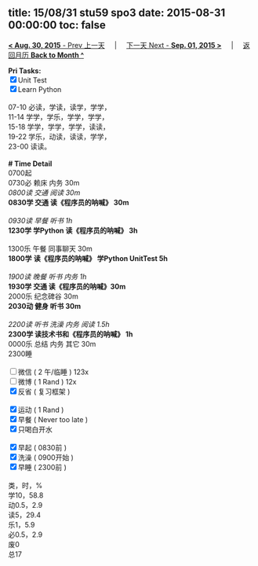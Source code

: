 title: 15/08/31 stu59 spo3
date: 2015-08-31 00:00:00
toc: false
---
[**< Aug. 30, 2015** - Prev 上一天](/lifelogs/2015/08/d30.html) &nbsp; &nbsp; | &nbsp; &nbsp; [下一天 Next - **Sep. 01, 2015 >**](/lifelogs/2015/09/d01.html) &nbsp; &nbsp; |  &nbsp; &nbsp; [返回月历 **Back to Month ^**](/lifelogs/2015/08/index.html)
<br/><div><strong>Pri Tasks:</strong></div><div><div><input checked="true" type="checkbox"/>Unit Test</div></div><div><input checked="true" type="checkbox"/>Learn Python</div><div><br/></div><div>07-10 必读，学读，读学，学学，</div><div>11-14 学学，学乐，学学，学学，</div><div>15-18 学学，学学，学学，读读，</div><div>19-22 学乐，动读，读读，学学，</div><div>23-00 读读。</div><div><br/></div><div><b># Time Detail</b></div><div>0700起</div><div>0730必 赖床 内务 30m</div><div><i>0800读 交通 阅读 30m</i></div><div><b>0830学 交通 读《程序员的呐喊》 30m</b></div><div><b><br/></b></div><div><i>0930读 早餐 听书 1h</i></div><div><strong>1230学 学Python 读《程序员的呐喊》 3h</strong></div><div><br clear="none"/></div><div>1300乐 午餐 同事聊天 30m</div><div><strong>1800学</strong> <strong>读《程序员的呐喊》 </strong><strong>学Python UnitTest 5</strong><strong>h</strong></div><div><br/></div><div><i>1900读 晚餐 听书 内务 1h</i></div><div><b>1930学 交通 </b><strong>读《程序员的呐喊》30m</strong></div><div>2000乐 纪念碑谷 30m</div><div><b>2030动 健身 听书 30m</b></div><div><b><br/></b></div><div><i>2200读 听书 洗澡 内务 阅读 1.5h</i></div><div><b>2300学 读技术书和《程序员的呐喊》 1h</b></div><div>0000乐 总结 内务 其它 30m</div><div>2300睡</div><div><br/></div><div><input type="checkbox"/>微信 ( 2 午/临睡 ) 123x</div><div><input type="checkbox"/>微博 ( 1 Rand ) 12x</div><div><input checked="true" type="checkbox"/>反省 ( 复习框架 ) </div><div><br/></div><div><div><input checked="true" type="checkbox"/>运动 ( 1 Rand ) </div><div><input checked="true" type="checkbox"/>早餐 ( Never too late ) </div></div><div><input checked="true" type="checkbox"/>只喝白开水 </div><div><br/></div><div><input checked="true" type="checkbox"/>早起 ( 0830前 ) </div><div><input checked="true" type="checkbox"/>洗澡 ( 0900开始 ) <br/></div><div><input checked="true" type="checkbox"/>早睡 ( 2300前 ) </div><div><br clear="none"/></div><div>类，时，%</div><div>学10，58.8</div><div>动0.5，2.9</div><div>读5，29.4</div><div>乐1，5.9<br clear="none"/>必0.5，2.9<br clear="none"/>废0<br clear="none"/>总17</div>